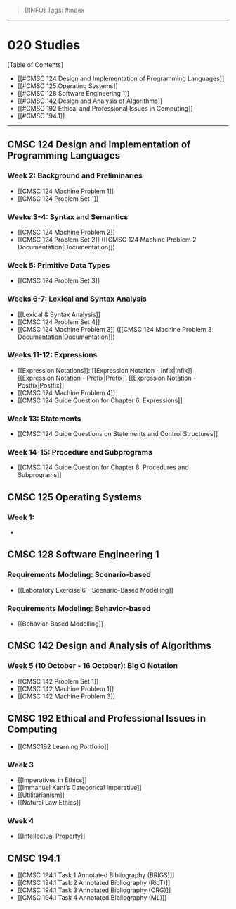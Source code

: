 > [!INFO]
> Tags: #index

----
# 020 Studies

[Table of Contents]
- [[#CMSC 124 Design and Implementation of Programming Languages]]
- [[#CMSC 125 Operating Systems]]
- [[#CMSC 128 Software Engineering 1]]
- [[#CMSC 142 Design and Analysis of Algorithms]]
- [[#CMSC 192 Ethical and Professional Issues in Computing]]
- [[#CMSC 194.1]]

---

## CMSC 124 Design and Implementation of Programming Languages
### Week 2: Background and Preliminaries
- [[CMSC 124 Machine Problem 1]]
- [[CMSC 124 Problem Set 1]]
### Weeks 3-4: Syntax and Semantics
- [[CMSC 124 Machine Problem 2]]
- [[CMSC 124 Problem Set 2]] ([[CMSC 124 Machine Problem 2 Documentation|Documentation]])
### Week 5: Primitive Data Types
-  [[CMSC 124 Problem Set 3]]
### Weeks 6-7: Lexical and Syntax Analysis
- [[Lexical & Syntax Analysis]]
- [[CMSC 124 Problem Set 4]]
- [[CMSC 124 Machine Problem 3]] ([[CMSC 124 Machine Problem 3 Documentation|Documentation]])
### Weeks 11-12: Expressions
- [[Expression Notations]]: [[Expression Notation - Infix|Infix]] [[Expression Notation - Prefix|Prefix]] [[Expression Notation - Postfix|Postfix]]
- [[CMSC 124 Machine Problem 4]]
- [[CMSC 124 Guide Question for Chapter 6. Expressions]]
### Week 13: Statements
- [[CMSC 124 Guide Questions on Statements and Control Structures]]
### Week 14-15: Procedure and Subprograms
- [[CMSC 124 Guide Question for Chapter 8. Procedures and Subprograms]]

## CMSC 125 Operating Systems
### Week 1:
- 

## CMSC 128 Software Engineering 1
### Requirements Modeling: Scenario-based
- [[Laboratory Exercise 6 - Scenario-Based Modelling]]
### Requirements Modeling: Behavior-based
- [[Behavior-Based Modelling]]


## CMSC 142 Design and Analysis of Algorithms
### Week 5 (10 October - 16 October): Big O Notation
- [[CMSC 142 Problem Set 1]]
- [[CMSC 142 Machine Problem 1]]
- [[CMSC 142 Machine Problem 3]]

## CMSC 192 Ethical and Professional Issues in Computing
- [[CMSC192 Learning Portfolio]]
### Week 3
- [[Imperatives in Ethics]]
- [[Immanuel Kant’s Categorical Imperative]]
- [[Utilitarianism]]
- [[Natural Law Ethics]]
### Week 4
- [[Intellectual Property]]

## CMSC 194.1
- [[CMSC 194.1 Task 1 Annotated Bibliography (BRIGS)]]
- [[CMSC 194.1 Task 2 Annotated Bibliography (RioT)]]
- [[CMSC 194.1 Task 3 Annotated Bibliography (ORG)]]
- [[CMSC 194.1 Task 4 Annotated Bibliography (ML)]]